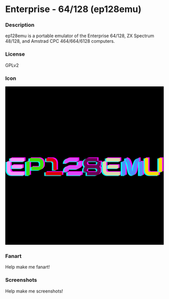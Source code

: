 # Enterprise - 64/128 (ep128emu)

### Description

ep128emu is a portable emulator of the Enterprise 64/128, ZX Spectrum 48/128, and Amstrad CPC 464/664/6128 computers.

### License

GPLv2

### Icon

![Enterprise - 64/128 (ep128emu) icon](game.libretro.ep128emu/resources/icon.png)

### Fanart

Help make me fanart!

### Screenshots

Help make me screenshots!
